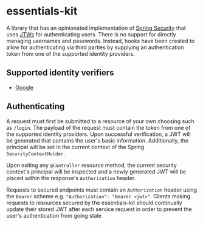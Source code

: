 # essentials-kit

A library that has an opinionated implementation of [Spring Security](https://github.com/spring-projects/spring-security) that uses [JTWs](https://github.com/jwtk/jjwt) for authenticating users. There is no support for directly managing usernames and passwords. Instead, hooks have been created to allow for authenticating via third parties by supplying an authentication token from one of the supported identity providers.

## Supported identity verifiers
- [Google](https://github.com/googleapis/google-api-java-client)

## Authenticating
A request must first be submitted to a resource of your own choosing such as `/login`. The payload of the request must contain the token from one of the supported identity providers. Upon successful verification, a JWT will be generated that contains the user's basic information. Additionally, the principal will be set in the current context of the Spring `SecurityContextHolder`.

Upon exiting any `@Controller` resource method, the current security context's principal will be inspected and a newly generated JWT will be placed within the response's `Authorization` header.

Requests to secured endpoints must contain an `Authorization` header using the `Bearer` scheme e.g. `"Authorization": "Bearer <jwt>"`. Clients making requests to resources secured by the essentials-kit should continually update their stored JWT after each service request in order to prevent the user's authentication from going stale
